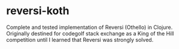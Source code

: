 # reversi-koth

Complete and tested implementation of Reversi (Othello) in Clojure. Originally destined for codegolf stack exchange as a King of the Hill competition until I learned that Reversi was strongly solved.
